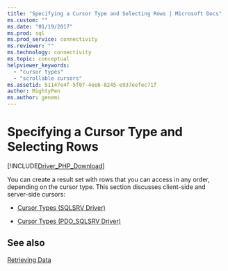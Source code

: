 ```yaml
---
title: "Specifying a Cursor Type and Selecting Rows | Microsoft Docs"
ms.custom: ""
ms.date: "01/19/2017"
ms.prod: sql
ms.prod_service: connectivity
ms.reviewer: ""
ms.technology: connectivity
ms.topic: conceptual
helpviewer_keywords: 
  - "cursor types"
  - "scrollable cursors"
ms.assetid: 51147e4f-5f07-4ee6-8245-e937eefec71f
author: MightyPen
ms.author: genemi
---
```

# Specifying a Cursor Type and Selecting Rows
[!INCLUDE[Driver_PHP_Download](../../includes/driver_php_download.md)]

You can create a result set with rows that you can access in any order, depending on the cursor type.  This section discusses client-side and server-side cursors:  
  
-   [Cursor Types &#40;SQLSRV Driver&#41;](../../connect/php/cursor-types-sqlsrv-driver.md)  
  
-   [Cursor Types &#40;PDO_SQLSRV Driver&#41;](../../connect/php/cursor-types-pdo-sqlsrv-driver.md)  
  
## See also  
[Retrieving Data](../../connect/php/retrieving-data.md)  
  

